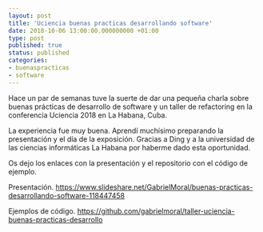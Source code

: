 ```yaml
---
layout: post
title: 'Uciencia buenas practicas desarrollando software'
date: 2018-10-06 13:00:00.000000000 +01:00
type: post
published: true 
status: published
categories:
- buenaspracticas
- software
---
```


Hace un par de semanas tuve la suerte de dar una pequeña charla sobre buenas prácticas de desarrollo de software y un taller de refactoring en la conferencia Uciencia 2018 en La Habana, Cuba.

La experiencia fue muy buena. Aprendí muchísimo preparando la presentación y el día de la exposición. Gracias a Ding y a la universidad de las ciencias informáticas La Habana por haberme dado esta oportunidad.

Os dejo los enlaces con la presentación y el repositorio con el código de ejemplo.

Presentación.
https://www.slideshare.net/GabrielMoral/buenas-practicas-desarrollando-software-118447458

Ejemplos de código.
https://github.com/gabrielmoral/taller-uciencia-buenas-practicas-desarrollo